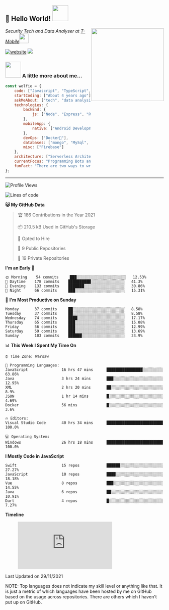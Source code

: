 <h2>👋 Hello World! <img src="https://media.giphy.com/media/12oufCB0MyZ1Go/giphy.gif" width="50"></h2>
<img align='right' src="https://media.giphy.com/media/M9gbBd9nbDrOTu1Mqx/giphy.gif" width="230">
<p><em>Security Tech and Data Analyser at <a href="https://www.t-mobile.pl/">T-Mobile</a><img src="https://media.giphy.com/media/WUlplcMpOCEmTGBtBW/giphy.gif" width="30"> 
</em></p>

[![website](https://img.shields.io/badge/Website-46a2f1.svg?&style=flat-square&logo=Google-Chrome&logoColor=white&link=https://anmolsingh.me/)](http://radzionkow.net)
![](https://visitor-badge.glitch.me/badge?page_id=anmol098.anmol098)

### <img src="https://media.giphy.com/media/VgCDAzcKvsR6OM0uWg/giphy.gif" width="50"> A little more about me...  

```javascript
const wolfie = {
    code: ["Javascript", "TypeScript", "Java", "C++", "HTML"],
    startCoding: ["About 4 years ago"],
    askMeAbout: ["tech", "data analysis", "web dev", "designing", "books"],
    technologies: {
        backEnd: {
            js: ["Node", "Express", "React", "Angular", "Vue"],
        },
        mobileApp: {
            native: ["Android Development"]
        },
        devOps: ["Docker🐳"],
        databases: ["mongo", "MySql", "postgreSQL"],
        misc: ["Firebase"]
    },
    architecture: ["Serverless Architecture", "Progressive web applications", "Single page applications", "Data managment"],
    currentFocus: "Programming Bots and Machine Learning",
    funFact: "There are two ways to write error-free programs; only the third one works"
};
```
---
<!--START_SECTION:waka-->
![Profile Views](http://img.shields.io/badge/Profile%20Views-605-blue)

![Lines of code](https://img.shields.io/badge/From%20Hello%20World%20I%27ve%20Written-1.0%20million%20lines%20of%20code-blue)

**🐱 My GitHub Data** 

> 🏆 186 Contributions in the Year 2021
 > 
> 📦 210.5 kB Used in GitHub's Storage 
 > 
> 💼 Opted to Hire
 > 
> 📜 9 Public Repositories 
 > 
> 🔑 19 Private Repositories  
 > 
**I'm an Early 🐤** 

```text
🌞 Morning    54 commits     ███░░░░░░░░░░░░░░░░░░░░░░   12.53% 
🌆 Daytime    178 commits    ██████████░░░░░░░░░░░░░░░   41.3% 
🌃 Evening    133 commits    ███████░░░░░░░░░░░░░░░░░░   30.86% 
🌙 Night      66 commits     ███░░░░░░░░░░░░░░░░░░░░░░   15.31%

```
📅 **I'm Most Productive on Sunday** 

```text
Monday       37 commits     ██░░░░░░░░░░░░░░░░░░░░░░░   8.58% 
Tuesday      37 commits     ██░░░░░░░░░░░░░░░░░░░░░░░   8.58% 
Wednesday    74 commits     ████░░░░░░░░░░░░░░░░░░░░░   17.17% 
Thursday     65 commits     ███░░░░░░░░░░░░░░░░░░░░░░   15.08% 
Friday       56 commits     ███░░░░░░░░░░░░░░░░░░░░░░   12.99% 
Saturday     59 commits     ███░░░░░░░░░░░░░░░░░░░░░░   13.69% 
Sunday       103 commits    ██████░░░░░░░░░░░░░░░░░░░   23.9%

```


📊 **This Week I Spent My Time On** 

```text
⌚︎ Time Zone: Warsaw

💬 Programming Languages: 
JavaScript               16 hrs 47 mins      ████████████████░░░░░░░░░   63.86% 
Java                     3 hrs 24 mins       ███░░░░░░░░░░░░░░░░░░░░░░   12.95% 
XML                      2 hrs 20 mins       ██░░░░░░░░░░░░░░░░░░░░░░░   8.9% 
JSON                     1 hr 14 mins        █░░░░░░░░░░░░░░░░░░░░░░░░   4.69% 
Docker                   56 mins             █░░░░░░░░░░░░░░░░░░░░░░░░   3.6%

🔥 Editors: 
Visual Studio Code       40 hrs 34 mins      █████████████████████████   100.0%

💻 Operating System: 
Windows                  26 hrs 18 mins      █████████████████████████   100.0%

```

**I Mostly Code in JavaScript** 

```text
Swift                    15 repos            ██████░░░░░░░░░░░░░░░░░░░   27.27% 
JavaScript               10 repos            ████░░░░░░░░░░░░░░░░░░░░░   18.18% 
Vue                      8 repos             ███░░░░░░░░░░░░░░░░░░░░░░   14.55% 
Java                     6 repos             ██░░░░░░░░░░░░░░░░░░░░░░░   10.91% 
Dart                     4 repos             █░░░░░░░░░░░░░░░░░░░░░░░░   7.27%

```


**Timeline**

<figure><embed src="https://wakatime.com/share/@ewolfie/afbd9752-e22f-4c13-81eb-7b60d6cd8f9f.svg"></embed></figure>

 Last Updated on 29/11/2021
<!--END_SECTION:waka-->

NOTE: Top languages does not indicate my skill level or anything like that. It is just a metric of which languages have been hosted by me on GitHub based on the usage across repositories. There are others which I haven't put up on GitHub.
